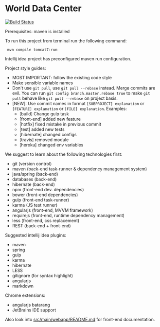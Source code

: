 # World Data Center

[![Build Status](https://travis-ci.org/sochka/wdc.svg)](https://travis-ci.org/sochka/wdc)

Prerequisites: maven is installed

To run this project from terminal run the following command:

     mvn compile tomcat7:run

Intellij idea project has preconfigured maven run configuration.

Project style guides:

  - MOST IMPORTANT: follow the existing code style
  - Make sensible variable names
  - Don't use `git pull`, use `git pull --rebase` instead. Merge commits are evil. You can run `git config branch.master.rebase true` to make `git pull` behave like `git pull --rebase` on project basis.
  - [NEW]: Use commit names in format `[SUBPROJECT] explanation` or `[FEATURE] explanation` or `[FILE] explanation`. Examples:
      -  [build] Change gulp task
      -  [front-end] added new feature
      -  [hotfix] fixed mistake in previous commit
      -  [test] added new tests
      -  [hibernate] changed configs
      -  [travis] removed module
      -  [heroku] changed env variables

We suggest to learn about the following technologies first:

  - git (version control)
  - maven (back-end task-runner & dependency management system)
  - java/spring (back-end)
  - databases (back-end)
  - hibernate (back-end)
  - npm (front-end dev. dependencies)
  - bower (front-end dependencies)
  - gulp (front-end task-runner)
  - karma (JS test runner)
  - angularjs (front-end, MVVM framework)
  - requirejs (front-end, runtime dependency management)
  - less (front-end, css replacement)
  - REST (back-end + front-end)

Suggested intellij idea plugins:

  - maven
  - spring
  - gulp
  - karma
  - hibernate
  - LESS
  - gitignore (for syntax highlight)
  - angularjs
  - markdown

Chrome extensions:

  - angularjs batarang
  - JetBrains IDE support

Also look into [src/main/webapp/README.md](src/main/webapp/README.md) for front-end documentation.
